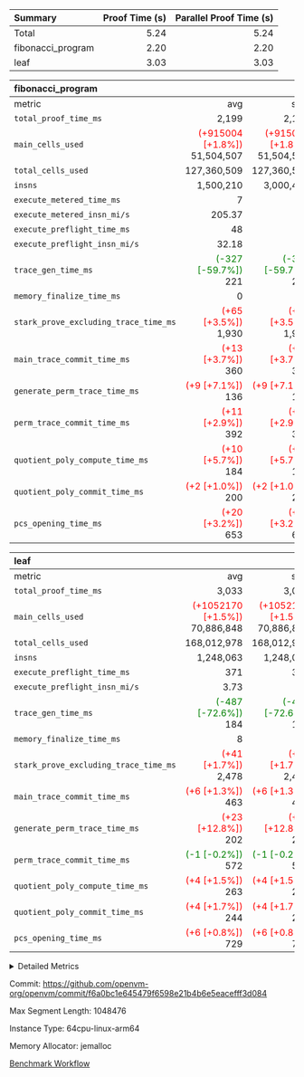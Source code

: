 | Summary | Proof Time (s) | Parallel Proof Time (s) |
|:---|---:|---:|
| Total |  5.24 |  5.24 |
| fibonacci_program |  2.20 |  2.20 |
| leaf |  3.03 |  3.03 |


| fibonacci_program |||||
|:---|---:|---:|---:|---:|
|metric|avg|sum|max|min|
| `total_proof_time_ms ` |  2,199 |  2,199 |  2,199 |  2,199 |
| `main_cells_used     ` | <span style='color: red'>(+915004 [+1.8%])</span> 51,504,507 | <span style='color: red'>(+915004 [+1.8%])</span> 51,504,507 | <span style='color: red'>(+915004 [+1.8%])</span> 51,504,507 | <span style='color: red'>(+915004 [+1.8%])</span> 51,504,507 |
| `total_cells_used    ` |  127,360,509 |  127,360,509 |  127,360,509 |  127,360,509 |
| `insns               ` |  1,500,210 |  3,000,420 |  1,500,210 |  1,500,210 |
| `execute_metered_time_ms` |  7 | -          | -          | -          |
| `execute_metered_insn_mi/s` |  205.37 | -          |  205.37 |  205.37 |
| `execute_preflight_time_ms` |  48 |  48 |  48 |  48 |
| `execute_preflight_insn_mi/s` |  32.18 | -          |  32.18 |  32.18 |
| `trace_gen_time_ms   ` | <span style='color: green'>(-327 [-59.7%])</span> 221 | <span style='color: green'>(-327 [-59.7%])</span> 221 | <span style='color: green'>(-327 [-59.7%])</span> 221 | <span style='color: green'>(-327 [-59.7%])</span> 221 |
| `memory_finalize_time_ms` |  0 |  0 |  0 |  0 |
| `stark_prove_excluding_trace_time_ms` | <span style='color: red'>(+65 [+3.5%])</span> 1,930 | <span style='color: red'>(+65 [+3.5%])</span> 1,930 | <span style='color: red'>(+65 [+3.5%])</span> 1,930 | <span style='color: red'>(+65 [+3.5%])</span> 1,930 |
| `main_trace_commit_time_ms` | <span style='color: red'>(+13 [+3.7%])</span> 360 | <span style='color: red'>(+13 [+3.7%])</span> 360 | <span style='color: red'>(+13 [+3.7%])</span> 360 | <span style='color: red'>(+13 [+3.7%])</span> 360 |
| `generate_perm_trace_time_ms` | <span style='color: red'>(+9 [+7.1%])</span> 136 | <span style='color: red'>(+9 [+7.1%])</span> 136 | <span style='color: red'>(+9 [+7.1%])</span> 136 | <span style='color: red'>(+9 [+7.1%])</span> 136 |
| `perm_trace_commit_time_ms` | <span style='color: red'>(+11 [+2.9%])</span> 392 | <span style='color: red'>(+11 [+2.9%])</span> 392 | <span style='color: red'>(+11 [+2.9%])</span> 392 | <span style='color: red'>(+11 [+2.9%])</span> 392 |
| `quotient_poly_compute_time_ms` | <span style='color: red'>(+10 [+5.7%])</span> 184 | <span style='color: red'>(+10 [+5.7%])</span> 184 | <span style='color: red'>(+10 [+5.7%])</span> 184 | <span style='color: red'>(+10 [+5.7%])</span> 184 |
| `quotient_poly_commit_time_ms` | <span style='color: red'>(+2 [+1.0%])</span> 200 | <span style='color: red'>(+2 [+1.0%])</span> 200 | <span style='color: red'>(+2 [+1.0%])</span> 200 | <span style='color: red'>(+2 [+1.0%])</span> 200 |
| `pcs_opening_time_ms ` | <span style='color: red'>(+20 [+3.2%])</span> 653 | <span style='color: red'>(+20 [+3.2%])</span> 653 | <span style='color: red'>(+20 [+3.2%])</span> 653 | <span style='color: red'>(+20 [+3.2%])</span> 653 |

| leaf |||||
|:---|---:|---:|---:|---:|
|metric|avg|sum|max|min|
| `total_proof_time_ms ` |  3,033 |  3,033 |  3,033 |  3,033 |
| `main_cells_used     ` | <span style='color: red'>(+1052170 [+1.5%])</span> 70,886,848 | <span style='color: red'>(+1052170 [+1.5%])</span> 70,886,848 | <span style='color: red'>(+1052170 [+1.5%])</span> 70,886,848 | <span style='color: red'>(+1052170 [+1.5%])</span> 70,886,848 |
| `total_cells_used    ` |  168,012,978 |  168,012,978 |  168,012,978 |  168,012,978 |
| `insns               ` |  1,248,063 |  1,248,063 |  1,248,063 |  1,248,063 |
| `execute_preflight_time_ms` |  371 |  371 |  371 |  371 |
| `execute_preflight_insn_mi/s` |  3.73 | -          |  3.73 |  3.73 |
| `trace_gen_time_ms   ` | <span style='color: green'>(-487 [-72.6%])</span> 184 | <span style='color: green'>(-487 [-72.6%])</span> 184 | <span style='color: green'>(-487 [-72.6%])</span> 184 | <span style='color: green'>(-487 [-72.6%])</span> 184 |
| `memory_finalize_time_ms` |  8 |  8 |  8 |  8 |
| `stark_prove_excluding_trace_time_ms` | <span style='color: red'>(+41 [+1.7%])</span> 2,478 | <span style='color: red'>(+41 [+1.7%])</span> 2,478 | <span style='color: red'>(+41 [+1.7%])</span> 2,478 | <span style='color: red'>(+41 [+1.7%])</span> 2,478 |
| `main_trace_commit_time_ms` | <span style='color: red'>(+6 [+1.3%])</span> 463 | <span style='color: red'>(+6 [+1.3%])</span> 463 | <span style='color: red'>(+6 [+1.3%])</span> 463 | <span style='color: red'>(+6 [+1.3%])</span> 463 |
| `generate_perm_trace_time_ms` | <span style='color: red'>(+23 [+12.8%])</span> 202 | <span style='color: red'>(+23 [+12.8%])</span> 202 | <span style='color: red'>(+23 [+12.8%])</span> 202 | <span style='color: red'>(+23 [+12.8%])</span> 202 |
| `perm_trace_commit_time_ms` | <span style='color: green'>(-1 [-0.2%])</span> 572 | <span style='color: green'>(-1 [-0.2%])</span> 572 | <span style='color: green'>(-1 [-0.2%])</span> 572 | <span style='color: green'>(-1 [-0.2%])</span> 572 |
| `quotient_poly_compute_time_ms` | <span style='color: red'>(+4 [+1.5%])</span> 263 | <span style='color: red'>(+4 [+1.5%])</span> 263 | <span style='color: red'>(+4 [+1.5%])</span> 263 | <span style='color: red'>(+4 [+1.5%])</span> 263 |
| `quotient_poly_commit_time_ms` | <span style='color: red'>(+4 [+1.7%])</span> 244 | <span style='color: red'>(+4 [+1.7%])</span> 244 | <span style='color: red'>(+4 [+1.7%])</span> 244 | <span style='color: red'>(+4 [+1.7%])</span> 244 |
| `pcs_opening_time_ms ` | <span style='color: red'>(+6 [+0.8%])</span> 729 | <span style='color: red'>(+6 [+0.8%])</span> 729 | <span style='color: red'>(+6 [+0.8%])</span> 729 | <span style='color: red'>(+6 [+0.8%])</span> 729 |



<details>
<summary>Detailed Metrics</summary>

|  | keygen_time_ms | commit_exe_time_ms | app proof_time_ms | agg_layer_time_ms |
| --- | --- | --- | --- |
|  | 48 | 5 | 2,487 | 4,095 | 

| group | single_leaf_agg_time_ms | prove_segment_time_ms | num_children | memory_to_vec_partition_time_ms | insns | fri.log_blowup | execute_metered_time_ms | execute_metered_insn_mi/s | compute_user_public_values_proof_time_ms |
| --- | --- | --- | --- | --- | --- | --- | --- | --- | --- |
| fibonacci_program |  | 2,440 |  | 6 | 1,500,210 | 1 | 7 | 205.37 | 36 | 
| leaf | 4,094 |  | 1 |  |  | 1 |  |  |  | 

| group | air_name | quotient_deg | interactions | constraints |
| --- | --- | --- | --- | --- |
| fibonacci_program | AccessAdapterAir<16> | 2 | 5 | 12 | 
| fibonacci_program | AccessAdapterAir<2> | 2 | 5 | 12 | 
| fibonacci_program | AccessAdapterAir<32> | 2 | 5 | 12 | 
| fibonacci_program | AccessAdapterAir<4> | 2 | 5 | 12 | 
| fibonacci_program | AccessAdapterAir<8> | 2 | 5 | 12 | 
| fibonacci_program | BitwiseOperationLookupAir<8> | 2 | 2 | 4 | 
| fibonacci_program | MemoryMerkleAir<8> | 2 | 4 | 39 | 
| fibonacci_program | PersistentBoundaryAir<8> | 2 | 3 | 7 | 
| fibonacci_program | PhantomAir | 2 | 3 | 5 | 
| fibonacci_program | Poseidon2PeripheryAir<BabyBearParameters>, 1> | 2 | 1 | 286 | 
| fibonacci_program | ProgramAir | 1 | 1 | 4 | 
| fibonacci_program | RangeTupleCheckerAir<2> | 1 | 1 | 4 | 
| fibonacci_program | Rv32HintStoreAir | 2 | 18 | 28 | 
| fibonacci_program | VariableRangeCheckerAir | 1 | 1 | 4 | 
| fibonacci_program | VmAirWrapper<Rv32BaseAluAdapterAir, BaseAluCoreAir<4, 8> | 2 | 20 | 37 | 
| fibonacci_program | VmAirWrapper<Rv32BaseAluAdapterAir, LessThanCoreAir<4, 8> | 2 | 18 | 40 | 
| fibonacci_program | VmAirWrapper<Rv32BaseAluAdapterAir, ShiftCoreAir<4, 8> | 2 | 24 | 91 | 
| fibonacci_program | VmAirWrapper<Rv32BranchAdapterAir, BranchEqualCoreAir<4> | 2 | 11 | 20 | 
| fibonacci_program | VmAirWrapper<Rv32BranchAdapterAir, BranchLessThanCoreAir<4, 8> | 2 | 13 | 35 | 
| fibonacci_program | VmAirWrapper<Rv32CondRdWriteAdapterAir, Rv32JalLuiCoreAir> | 2 | 10 | 18 | 
| fibonacci_program | VmAirWrapper<Rv32JalrAdapterAir, Rv32JalrCoreAir> | 2 | 16 | 20 | 
| fibonacci_program | VmAirWrapper<Rv32LoadStoreAdapterAir, LoadSignExtendCoreAir<4, 8> | 2 | 18 | 33 | 
| fibonacci_program | VmAirWrapper<Rv32LoadStoreAdapterAir, LoadStoreCoreAir<4> | 2 | 17 | 40 | 
| fibonacci_program | VmAirWrapper<Rv32MultAdapterAir, DivRemCoreAir<4, 8> | 2 | 25 | 84 | 
| fibonacci_program | VmAirWrapper<Rv32MultAdapterAir, MulHCoreAir<4, 8> | 2 | 24 | 31 | 
| fibonacci_program | VmAirWrapper<Rv32MultAdapterAir, MultiplicationCoreAir<4, 8> | 2 | 19 | 19 | 
| fibonacci_program | VmAirWrapper<Rv32RdWriteAdapterAir, Rv32AuipcCoreAir> | 2 | 12 | 14 | 
| fibonacci_program | VmConnectorAir | 2 | 5 | 11 | 
| leaf | AccessAdapterAir<2> | 2 | 5 | 12 | 
| leaf | AccessAdapterAir<4> | 2 | 5 | 12 | 
| leaf | AccessAdapterAir<8> | 2 | 5 | 12 | 
| leaf | FriReducedOpeningAir | 2 | 39 | 71 | 
| leaf | JalRangeCheckAir | 2 | 9 | 14 | 
| leaf | NativePoseidon2Air<BabyBearParameters>, 1> | 2 | 136 | 572 | 
| leaf | PhantomAir | 2 | 3 | 5 | 
| leaf | ProgramAir | 1 | 1 | 4 | 
| leaf | VariableRangeCheckerAir | 1 | 1 | 4 | 
| leaf | VmAirWrapper<AluNativeAdapterAir, FieldArithmeticCoreAir> | 2 | 15 | 27 | 
| leaf | VmAirWrapper<BranchNativeAdapterAir, BranchEqualCoreAir<1> | 2 | 11 | 25 | 
| leaf | VmAirWrapper<NativeAdapterAir<2, 0>, PublicValuesCoreAir> | 2 | 11 | 30 | 
| leaf | VmAirWrapper<NativeLoadStoreAdapterAir<1>, NativeLoadStoreCoreAir<1> | 2 | 15 | 20 | 
| leaf | VmAirWrapper<NativeLoadStoreAdapterAir<4>, NativeLoadStoreCoreAir<4> | 2 | 15 | 20 | 
| leaf | VmAirWrapper<NativeVectorizedAdapterAir<4>, FieldExtensionCoreAir> | 2 | 15 | 27 | 
| leaf | VmConnectorAir | 2 | 5 | 11 | 
| leaf | VolatileBoundaryAir | 2 | 7 | 19 | 

| group | air_name | idx | rows | prep_cols | perm_cols | main_cols | cells |
| --- | --- | --- | --- | --- | --- | --- | --- |
| leaf | AccessAdapterAir<2> | 0 | 262,144 |  | 16 | 11 | 7,077,888 | 
| leaf | AccessAdapterAir<4> | 0 | 131,072 |  | 16 | 13 | 3,801,088 | 
| leaf | AccessAdapterAir<8> | 0 | 4,096 |  | 16 | 17 | 135,168 | 
| leaf | FriReducedOpeningAir | 0 | 524,288 |  | 84 | 27 | 58,195,968 | 
| leaf | JalRangeCheckAir | 0 | 65,536 |  | 28 | 12 | 2,621,440 | 
| leaf | NativePoseidon2Air<BabyBearParameters>, 1> | 0 | 65,536 |  | 312 | 398 | 46,530,560 | 
| leaf | PhantomAir | 0 | 32,768 |  | 12 | 6 | 589,824 | 
| leaf | ProgramAir | 0 | 131,072 |  | 8 | 10 | 2,359,296 | 
| leaf | VariableRangeCheckerAir | 0 | 262,144 | 2 | 8 | 1 | 2,359,296 | 
| leaf | VmAirWrapper<AluNativeAdapterAir, FieldArithmeticCoreAir> | 0 | 1,048,576 |  | 36 | 29 | 68,157,440 | 
| leaf | VmAirWrapper<BranchNativeAdapterAir, BranchEqualCoreAir<1> | 0 | 131,072 |  | 28 | 23 | 6,684,672 | 
| leaf | VmAirWrapper<NativeAdapterAir<2, 0>, PublicValuesCoreAir> | 0 | 64 |  | 28 | 27 | 3,520 | 
| leaf | VmAirWrapper<NativeLoadStoreAdapterAir<1>, NativeLoadStoreCoreAir<1> | 0 | 524,288 |  | 40 | 21 | 31,981,568 | 
| leaf | VmAirWrapper<NativeLoadStoreAdapterAir<4>, NativeLoadStoreCoreAir<4> | 0 | 131,072 |  | 40 | 27 | 8,781,824 | 
| leaf | VmAirWrapper<NativeVectorizedAdapterAir<4>, FieldExtensionCoreAir> | 0 | 131,072 |  | 36 | 38 | 9,699,328 | 
| leaf | VmConnectorAir | 0 | 2 | 1 | 16 | 5 | 42 | 
| leaf | VolatileBoundaryAir | 0 | 131,072 |  | 20 | 12 | 4,194,304 | 

| group | air_name | segment | rows | prep_cols | perm_cols | main_cols | cells |
| --- | --- | --- | --- | --- | --- | --- | --- |
| fibonacci_program | AccessAdapterAir<8> | 0 | 128 |  | 16 | 17 | 4,224 | 
| fibonacci_program | BitwiseOperationLookupAir<8> | 0 | 65,536 | 3 | 8 | 2 | 655,360 | 
| fibonacci_program | MemoryMerkleAir<8> | 0 | 512 |  | 16 | 32 | 24,576 | 
| fibonacci_program | PersistentBoundaryAir<8> | 0 | 128 |  | 12 | 20 | 4,096 | 
| fibonacci_program | PhantomAir | 0 | 1 |  | 12 | 6 | 18 | 
| fibonacci_program | Poseidon2PeripheryAir<BabyBearParameters>, 1> | 0 | 256 |  | 8 | 300 | 78,848 | 
| fibonacci_program | ProgramAir | 0 | 8,192 |  | 8 | 10 | 147,456 | 
| fibonacci_program | RangeTupleCheckerAir<2> | 0 | 524,288 | 2 | 8 | 1 | 4,718,592 | 
| fibonacci_program | Rv32HintStoreAir | 0 | 4 |  | 44 | 32 | 304 | 
| fibonacci_program | VariableRangeCheckerAir | 0 | 262,144 | 2 | 8 | 1 | 2,359,296 | 
| fibonacci_program | VmAirWrapper<Rv32BaseAluAdapterAir, BaseAluCoreAir<4, 8> | 0 | 1,048,576 |  | 52 | 36 | 92,274,688 | 
| fibonacci_program | VmAirWrapper<Rv32BaseAluAdapterAir, LessThanCoreAir<4, 8> | 0 | 524,288 |  | 40 | 37 | 40,370,176 | 
| fibonacci_program | VmAirWrapper<Rv32BranchAdapterAir, BranchEqualCoreAir<4> | 0 | 262,144 |  | 28 | 26 | 14,155,776 | 
| fibonacci_program | VmAirWrapper<Rv32BranchAdapterAir, BranchLessThanCoreAir<4, 8> | 0 | 8 |  | 32 | 32 | 512 | 
| fibonacci_program | VmAirWrapper<Rv32CondRdWriteAdapterAir, Rv32JalLuiCoreAir> | 0 | 131,072 |  | 28 | 18 | 6,029,312 | 
| fibonacci_program | VmAirWrapper<Rv32JalrAdapterAir, Rv32JalrCoreAir> | 0 | 16 |  | 36 | 28 | 1,024 | 
| fibonacci_program | VmAirWrapper<Rv32LoadStoreAdapterAir, LoadStoreCoreAir<4> | 0 | 128 |  | 52 | 41 | 11,904 | 
| fibonacci_program | VmAirWrapper<Rv32RdWriteAdapterAir, Rv32AuipcCoreAir> | 0 | 16 |  | 28 | 20 | 768 | 
| fibonacci_program | VmConnectorAir | 0 | 2 | 1 | 16 | 5 | 42 | 

| group | idx | trace_gen_time_ms | total_proof_time_ms | total_cells_used | total_cells | system_trace_gen_time_ms | stark_prove_excluding_trace_time_ms | single_trace_gen_time_ms | quotient_poly_compute_time_ms | quotient_poly_commit_time_ms | perm_trace_commit_time_ms | pcs_opening_time_ms | memory_finalize_time_ms | main_trace_commit_time_ms | main_cells_used | insns | generate_perm_trace_time_ms | execute_preflight_time_ms | execute_preflight_insn_mi/s |
| --- | --- | --- | --- | --- | --- | --- | --- | --- | --- | --- | --- | --- | --- | --- | --- | --- | --- | --- | --- |
| leaf | 0 | 184 | 3,033 | 168,012,978 | 253,173,226 | 184 | 2,478 | 0 | 263 | 244 | 572 | 729 | 8 | 463 | 70,886,848 | 1,248,063 | 202 | 371 | 3.73 | 

| group | idx | trace_height_constraint | weighted_sum | threshold |
| --- | --- | --- | --- | --- |
| leaf | 0 | 0 | 5,439,620 | 2,013,265,921 | 
| leaf | 0 | 1 | 26,751,232 | 2,013,265,921 | 
| leaf | 0 | 2 | 2,719,810 | 2,013,265,921 | 
| leaf | 0 | 3 | 26,878,212 | 2,013,265,921 | 
| leaf | 0 | 4 | 131,072 | 2,013,265,921 | 
| leaf | 0 | 5 | 62,313,162 | 2,013,265,921 | 

| group | segment | trace_gen_time_ms | total_proof_time_ms | total_cells_used | total_cells | system_trace_gen_time_ms | stark_prove_excluding_trace_time_ms | single_trace_gen_time_ms | quotient_poly_compute_time_ms | quotient_poly_commit_time_ms | perm_trace_commit_time_ms | pcs_opening_time_ms | memory_to_vec_partition_time_ms | memory_finalize_time_ms | main_trace_commit_time_ms | main_cells_used | insns | generate_perm_trace_time_ms | execute_preflight_time_ms | execute_preflight_insn_mi/s |
| --- | --- | --- | --- | --- | --- | --- | --- | --- | --- | --- | --- | --- | --- | --- | --- | --- | --- | --- | --- | --- |
| fibonacci_program | 0 | 221 | 2,199 | 127,360,509 | 160,836,972 | 221 | 1,930 | 0 | 184 | 200 | 392 | 653 | 7 | 0 | 360 | 51,504,507 | 1,500,210 | 136 | 48 | 32.18 | 

| group | segment | trace_height_constraint | weighted_sum | threshold |
| --- | --- | --- | --- | --- |
| fibonacci_program | 0 | 0 | 3,932,510 | 2,013,265,921 | 
| fibonacci_program | 0 | 1 | 10,749,336 | 2,013,265,921 | 
| fibonacci_program | 0 | 2 | 1,966,255 | 2,013,265,921 | 
| fibonacci_program | 0 | 3 | 10,749,404 | 2,013,265,921 | 
| fibonacci_program | 0 | 4 | 1,664 | 2,013,265,921 | 
| fibonacci_program | 0 | 5 | 640 | 2,013,265,921 | 
| fibonacci_program | 0 | 6 | 7,209,084 | 2,013,265,921 | 
| fibonacci_program | 0 | 7 |  | 2,013,265,921 | 
| fibonacci_program | 0 | 8 | 35,534,845 | 2,013,265,921 | 

</details>


Commit: https://github.com/openvm-org/openvm/commit/f6a0bc1e645479f6598e21b4b6e5eacefff3d084

Max Segment Length: 1048476

Instance Type: 64cpu-linux-arm64

Memory Allocator: jemalloc

[Benchmark Workflow](https://github.com/openvm-org/openvm/actions/runs/16842092387)
